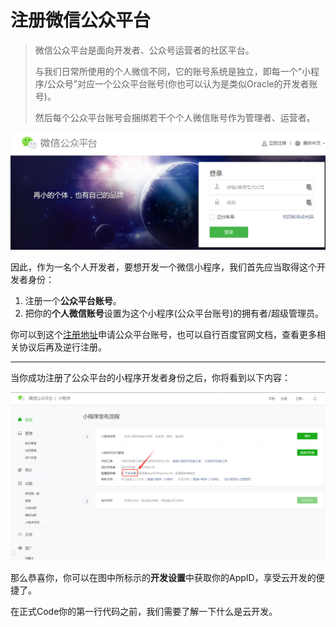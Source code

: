 # 注册微信公众平台

> 微信公众平台是面向开发者、公众号运营者的社区平台。
>
> 与我们日常所使用的个人微信不同，它的账号系统是独立，即每一个“小程序/公众号”对应一个公众平台账号(你也可以认为是类似Oracle的开发者账号)。
>
> 然后每个公众平台账号会捆绑若干个个人微信账号作为管理者、运营者。

<p align="center">
    <img src="../pic/wechatopen.png" alt="wechatopen"/>
</p>

因此，作为一名个人开发者，要想开发一个微信小程序，我们首先应当取得这个开发者身份：

1. 注册一个**公众平台账号**。
2. 把你的**个人微信账号**设置为这个小程序(公众平台账号)的拥有者/超级管理员。

你可以到这个[注册地址](https://mp.weixin.qq.com/wxopen/waregister?action=step1&token=&lang=zh_CN)申请公众平台账号，也可以自行百度官网文档，查看更多相关协议后再及逆行注册。

---

当你成功注册了公众平台的小程序开发者身份之后，你将看到以下内容：

<p align="center">
    <img src="../pic/miniprogramctl.png" alt="wechatopen"/>
</p>

那么恭喜你，你可以在图中所标示的**开发设置**中获取你的AppID，享受云开发的便捷了。

在正式Code你的第一行代码之前，我们需要了解一下什么是云开发。